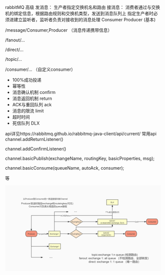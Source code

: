 rabbitMQ 高级
发消息： 生产者指定交换机名和路由
接消息： 消费者通过与交换机的绑定信息，根据路由规则和交换机类型，发送到消息队列上
        指定生产者时必须进建立监听者，监听者负责对接收到的消息处理
Consumer Producer (基本)

/message/Consumer,Producer （消息传递携带信息） 

/fanout/...

/direct/...

/topic/...

/consumer/...  （自定义consumer）

- 100%成功投递
- 幂等性
- 消息确认机制 confirm
- 消息返回机制 return
- ACK与重回队列 ack
- 消息的限流 limit
- 超时时间 
- 死信队列 DLX

api详见https://rabbitmq.github.io/rabbitmq-java-client/api/current/
常用api
channel.addReturnListener()

channel.addConfirmListener()

channel.basicPublish(exchangeName, routingKey, basicProperties, msg);

channel.basicConsume(queueName, autoAck, consumer);

等

![image](./rabbit.jpg)